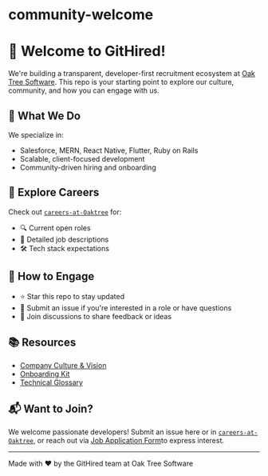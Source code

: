 # community-welcome

# 👋 Welcome to GitHired!

We're building a transparent, developer-first recruitment ecosystem at [Oak Tree Software](https://oaktreecloud.com). This repo is your starting point to explore our culture, community, and how you can engage with us.

## 🚀 What We Do
We specialize in:
- Salesforce, MERN, React Native, Flutter, Ruby on Rails
- Scalable, client-focused development
- Community-driven hiring and onboarding

## 💼 Explore Careers
Check out [`careers-at-Oaktree`](https://github.com/GitHired/careers-at-Oaktree) for:
- 🔍 Current open roles
- 📄 Detailed job descriptions
- 🛠️ Tech stack expectations

## 🤝 How to Engage
- ⭐ Star this repo to stay updated
- 📝 Submit an issue if you're interested in a role or have questions
- 💬 Join discussions to share feedback or ideas

## 📚 Resources
- [Company Culture & Vision](https://github.com/GitHired/culture)
- [Onboarding Kit](https://github.com/GitHired/onboarding)
- [Technical Glossary](https://github.com/GitHired/glossary)

## 📬 Want to Join?
We welcome passionate developers! Submit an issue here or in [`careers-at-Oaktree`](https://github.com/GitHired/careers-at-Oaktree), or reach out via [Job Application Form](https://forms.gle/ciQgbaATJdtp5rKy8)to express interest.

---

Made with ❤️ by the GitHired team at Oak Tree Software
